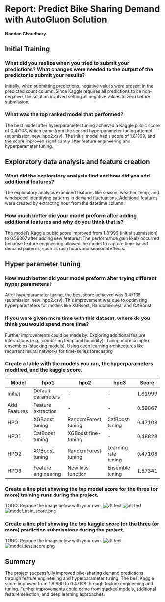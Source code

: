 # Report: Predict Bike Sharing Demand with AutoGluon Solution
#### Nandan Choudhary

## Initial Training
### What did you realize when you tried to submit your predictions? What changes were needed to the output of the predictor to submit your results?

Initially, when submitting predictions, negative values were present in the predicted count column. Since Kaggle requires all predictions to be non-negative, the solution involved setting all negative values to zero before submission.


### What was the top ranked model that performed?

The best model after hyperparameter tuning achieved a Kaggle public score of 0.47108, which came from the second hyperparameter tuning attempt (submission_new_hpo2.csv).
The initial model had a score of 1.81999, and the score improved significantly after feature engineering and hyperparameter tuning​.


## Exploratory data analysis and feature creation
### What did the exploratory analysis find and how did you add additional features?

The exploratory analysis examined features like season, weather, temp, and windspeed, identifying patterns in demand fluctuations.
Additional features were created by extracting hour from the datetime column​.

### How much better did your model preform after adding additional features and why do you think that is?

The model’s Kaggle public score improved from 1.81999 (initial submission) to 0.59867 after adding new features.
The performance gain likely occurred because feature engineering allowed the model to capture time-based demand patterns, such as rush hours and seasonal effects​.


## Hyper parameter tuning
### How much better did your model preform after trying different hyper parameters?

After hyperparameter tuning, the best score achieved was 0.47108 (submission_new_hpo2.csv).
This improvement was due to optimizing hyperparameters for models like XGBoost, RandomForest, and CatBoost.

### If you were given more time with this dataset, where do you think you would spend more time?

Further improvements could be made by:
    Exploring additional feature interactions (e.g., combining temp and humidity).
    Tuning more complex ensembles (stacking models).
    Using deep learning architectures like recurrent neural networks for time-series forecasting​

### Create a table with the models you ran, the hyperparameters modified, and the kaggle score.


| Model        | hpo1                  | hpo2                  | hpo3                  | Score  |
|-------------|-----------------------|-----------------------|-----------------------|--------|
| Initial     | Default parameters    | -                     | -                     | 1.81999 |
| Add Features | Feature extraction    | -                     | -                     | 0.59867 |
| HPO         | XGBoost tuning        | RandomForest tuning   | CatBoost tuning      | 0.47108 |
| HPO1        | CatBoost tuning       | XGBoost fine-tuning   | -                     | 0.48828 |
| HPO2        | XGBoost tuning        | RandomForest tuning   | Learning rate tuning  | 0.47108 |
| HPO3        | Feature engineering   | New loss function     | Ensemble tuning       | 1.57341 |



### Create a line plot showing the top model score for the three (or more) training runs during the project.

TODO: Replace the image below with your own.
![alt text](model_train_score.png)
![alt text](model_test_score.png)
![model_train_score.png](img/model_train_score.png)

### Create a line plot showing the top kaggle score for the three (or more) prediction submissions during the project.

TODO: Replace the image below with your own.
![alt text](model_train_score_all_hpo.png)
![model_test_score.png](img/model_test_score.png)

## Summary

The project successfully improved bike-sharing demand predictions through feature engineering and hyperparameter tuning.
The best Kaggle score improved from 1.81999 to 0.47108 through feature engineering and tuning.
Further improvements could come from stacked models, additional feature selection, and deep learning approaches.
